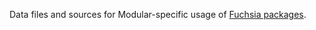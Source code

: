 Data files and sources for Modular-specific usage of [Fuchsia
packages](https://fuchsia.googlesource.com/pm).